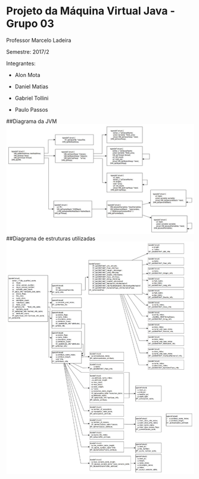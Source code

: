 # Projeto da Máquina Virtual Java - Grupo 03

Professor Marcelo Ladeira

Semestre: 2017/2

Integrantes:

* Alon Mota		

* Daniel Matias

* Gabriel Tollini

* Paulo Passos

##Diagrama da JVM
![alt text](https://github.com/cunhapassos/JVM-SB-2-2017/blob/master/Diagrama_JVM.jpg)
##Diagrama de estruturas utilizadas
![alt text](https://github.com/cunhapassos/JVM-SB-2-2017/blob/master/Diagrama%20JVM.jpg)
